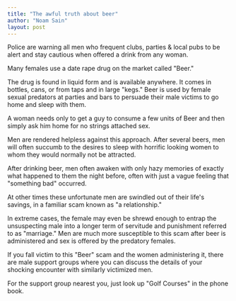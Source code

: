 ```yaml
---
title: "The awful truth about beer"
author: "Noam Sain"
layout: post
---
```


Police are warning all men who frequent clubs, parties &amp; local pubs to be alert and stay cautious when offered a drink from any woman.

Many females use a date rape drug on the market called "Beer."

The drug is found in liquid form and is available anywhere. It comes in bottles, cans, or from taps and in large "kegs." Beer is used by female sexual predators at parties and bars to persuade their male victims to go home and sleep with them.

A woman needs only to get a guy to consume a few units of Beer and then simply ask him home for no strings attached sex.

Men are rendered helpless against this approach. After several beers, men will often succumb to the desires to sleep with horrific looking women to whom they would normally not be attracted.

After drinking beer, men often awaken with only hazy memories of exactly what happened to them the night before, often with just a vague feeling that "something bad" occurred.

At other times these unfortunate men are swindled out of their life's savings, in a familiar scam known as "a relationship."

In extreme cases, the female may even be shrewd enough to entrap the unsuspecting male into a longer term of servitude and punishment referred to as "marriage." Men are much more susceptible to this scam after beer is administered and sex is offered by the predatory females.

If you fall victim to this "Beer" scam and the women administering it, there are male support groups where you can discuss the details of your shocking encounter with similarly victimized men.

For the support group nearest you, just look up "Golf Courses" in the phone book.
